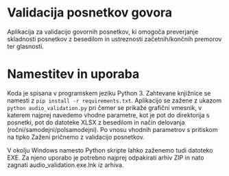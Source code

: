 # Validacija posnetkov govora

Aplikacija za validacijo govornih posnetkov, ki omogoča preverjanje skladnosti posnetkov z besedilom in ustreznosti začetnih/končnih premorov ter glasnosti.

# Namestitev in uporaba

Koda je spisana v programskem jeziku Python 3. Zahtevane knjižnice se namesti z ```pip install -r requirements.txt```. Aplikacijo se zažene z ukazom ```python audio_validation.py``` pri čemer se prikaže grafični vmesnik, v katerem najprej navedemo vhodne parametre, kot je pot do direktorija s posnetki, pot do datoteke XLSX z besedilom in način delovanja (ročni/samodejni/polsamodejni). Po vnosu vhodnih parametrov s pritiskom na tipko Zaženi pričnemo z validacijo posnetkov.

V okolju Windows namesto Python skripte lahko zaženemo tudi datoteko EXE. Za njeno uporabo je potrebno najprej odpakirati arhiv ZIP in nato zagnati audio_validation.exe.lnk iz arhiva.
